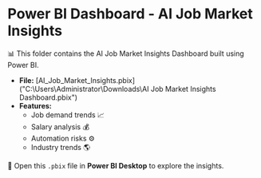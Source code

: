 # Power BI Dashboard - AI Job Market Insights
📊 This folder contains the AI Job Market Insights Dashboard built using Power BI.

- **File:** [AI_Job_Market_Insights.pbix]("C:\Users\Administrator\Downloads\AI Job Market Insights Dashboard.pbix")
- **Features:**
  - Job demand trends 📈  
  - Salary analysis 💰  
  - Automation risks ⚙️  
  - Industry trends 🌎  

🔹 Open this `.pbix` file in **Power BI Desktop** to explore the insights.
